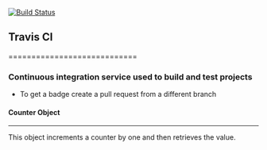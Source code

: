 [![Build Status](https://travis-ci.org/macikokoro/travis.svg?branch=master)](https://travis-ci.org/macikokoro/travis)


## Travis CI  
============================
### Continuous integration service used to build and test projects
* To get a badge create a pull request from a different branch


#### Counter Object
-----------------------------
This object increments a counter by one and then retrieves the value.
